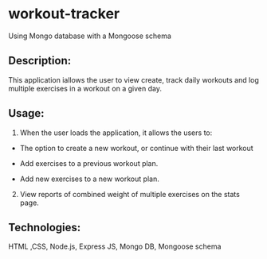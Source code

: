 # workout-tracker
Using Mongo database with a Mongoose schema 

## Description:

This application iallows the user to view create, track daily workouts and log multiple exercises in a workout on a given day.

## Usage:

1. When the user loads the application, it allows the users to:

-   The option to create a new workout, or continue with their last workout

-    Add exercises to a previous workout plan.
 
-    Add new exercises to a new workout plan.
 
 
 2.  View reports of combined weight of multiple exercises on the stats page.

 

## Technologies:

HTML ,CSS, Node.js, Express JS, Mongo DB, Mongoose schema




